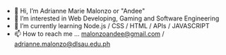 - 👋 Hi, I’m Adrianne Marie Malonzo or "Andee"
- 👀 I’m interested in Web Developing, Gaming and Software Engineering
- 🌱 I’m currently learning Node.js / CSS / HTML / APIs / JAVASCRIPT 
- 📫 How to reach me ... malonzoandee@gmail.com / adrianne.malonzo@dlsau.edu.ph

<!---
andeeasdfg/andeeasdfg is a ✨ special ✨ repository because its `README.md` (this file) appears on your GitHub profile.
You can click the Preview link to take a look at your changes.
--->
